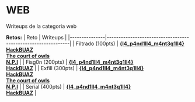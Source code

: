 # WEB 

Writeups de la categoria web

**Retos:**
| Reto          | Writeups                                                         |
|---------------|--------------------------------------------------------------|
| Filtrado (100pts)     | [**{l4_p4nd1ll4_m4nt3q1ll4}**](./100/writeups/filtrado.pdf)<br>[**HackBUAZ**](../one-file-writeups/Writeups-HackBUAZ-hackdef2020.pdf)<br>[**The court of owls**](./100/writeups/writeup_filtrado.pdf)<br>[**N.P.I**](./100/writeups/wup.pdf)  |
| Fisg0n (200pts)       | [**{l4_p4nd1ll4_m4nt3q1ll4}**](./200/writeups/fisg0n.pdf)<br>[**HackBUAZ**](../one-file-writeups/Writeups-HackBUAZ-hackdef2020.pdf) |
| Exfill (300pts)       | [**{l4_p4nd1ll4_m4nt3q1ll4}**](./300/writeups/exfill.pdf)<br>[**HackBUAZ**](../one-file-writeups/Writeups-HackBUAZ-hackdef2020.pdf)<br>[**The court of owls**](./300/writeups/writeup_WEB_300_XXE.pdf)<br>[**N.P.I**](./300/writeups/3_web_wu.txt)  |
| Serial (400pts)       | [**{l4_p4nd1ll4_m4nt3q1ll4}**](./400/writeups/serial.pdf)<br>[**HackBUAZ**](../one-file-writeups/Writeups-HackBUAZ-hackdef2020.pdf)  |
